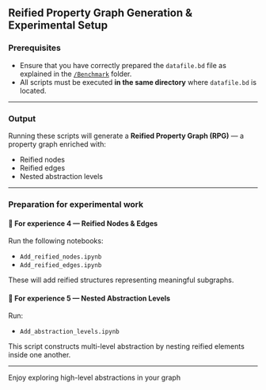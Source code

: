 ## Reified Property Graph Generation & Experimental Setup

### Prerequisites

- Ensure that you have correctly prepared the `datafile.bd` file as explained in the [`/Benchmark`](./Benchmark) folder.
- All scripts must be executed **in the same directory** where `datafile.bd` is located.

---

### Output

Running these scripts will generate a **Reified Property Graph (RPG)** — a property graph enriched with:

- Reified nodes  
- Reified edges  
- Nested abstraction levels  

---

### Preparation for experimental work

#### 🔹 For experience 4 — Reified Nodes & Edges
Run the following notebooks:
- `Add_reified_nodes.ipynb`
- `Add_reified_edges.ipynb`

These will add reified structures representing meaningful subgraphs.

#### 🔹 For experience 5 — Nested Abstraction Levels
Run:
- `Add_abstraction_levels.ipynb`

This script constructs multi-level abstraction by nesting reified elements inside one another.

---

Enjoy exploring high-level abstractions in your graph 

